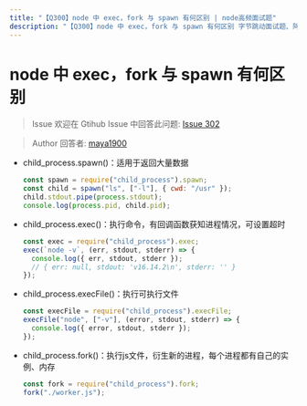 ```yaml
---
title: "【Q300】node 中 exec，fork 与 spawn 有何区别 | node高频面试题"
description: "【Q300】node 中 exec，fork 与 spawn 有何区别 字节跳动面试题、阿里腾讯面试题、美团小米面试题。"
---
```


# node 中 exec，fork 与 spawn 有何区别

> Issue
> 欢迎在 Gtihub Issue 中回答此问题: [Issue 302](https://github.com/shfshanyue/Daily-Question/issues/302)

> Author
> 回答者: [maya1900](https://github.com/maya1900)

- child_process.spawn()：适用于返回大量数据
  ```jsx
  const spawn = require("child_process").spawn;
  const child = spawn("ls", ["-l"], { cwd: "/usr" });
  child.stdout.pipe(process.stdout);
  console.log(process.pid, child.pid);
  ```
- child_process.exec()：执行命令，有回调函数获知进程情况，可设置超时
  ```jsx
  const exec = require("child_process").exec;
  exec(`node -v`, (err, stdout, stderr) => {
    console.log({ err, stdout, stderr });
    // { err: null, stdout: 'v16.14.2\n', stderr: '' }
  });
  ```
- child_process.execFile()：执行可执行文件
  ```jsx
  const execFile = require("child_process").execFile;
  execFile("node", ["-v"], (error, stdout, stderr) => {
    console.log({ error, stdout, stderr });
  });
  ```
- child_process.fork()：执行js文件，衍生新的进程，每个进程都有自己的实例、内存
  ```jsx
  const fork = require("child_process").fork;
  fork("./worker.js");
  ```
